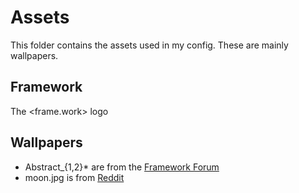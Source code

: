 # Assets

This folder contains the assets used in my config. These are mainly wallpapers.

## Framework

The <frame.work> logo

## Wallpapers

- Abstract_{1,2}* are from the [Framework Forum](https://community.frame.work/t/3-2-desktop-wallpapers/3533/13)
- moon.jpg is from [Reddit](https://www.reddit.com/r/space/comments/arer0k/i_took_nearly_50000_images_of_the_night_sky_to/)

